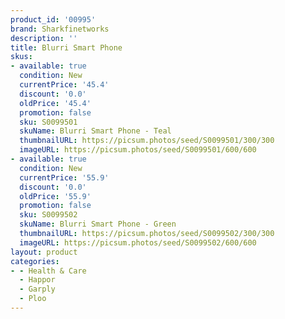 ```yaml
---
product_id: '00995'
brand: Sharkfinetworks
description: ''
title: Blurri Smart Phone
skus:
- available: true
  condition: New
  currentPrice: '45.4'
  discount: '0.0'
  oldPrice: '45.4'
  promotion: false
  sku: S0099501
  skuName: Blurri Smart Phone - Teal
  thumbnailURL: https://picsum.photos/seed/S0099501/300/300
  imageURL: https://picsum.photos/seed/S0099501/600/600
- available: true
  condition: New
  currentPrice: '55.9'
  discount: '0.0'
  oldPrice: '55.9'
  promotion: false
  sku: S0099502
  skuName: Blurri Smart Phone - Green
  thumbnailURL: https://picsum.photos/seed/S0099502/300/300
  imageURL: https://picsum.photos/seed/S0099502/600/600
layout: product
categories:
- - Health & Care
  - Happor
  - Garply
  - Ploo
---
```

